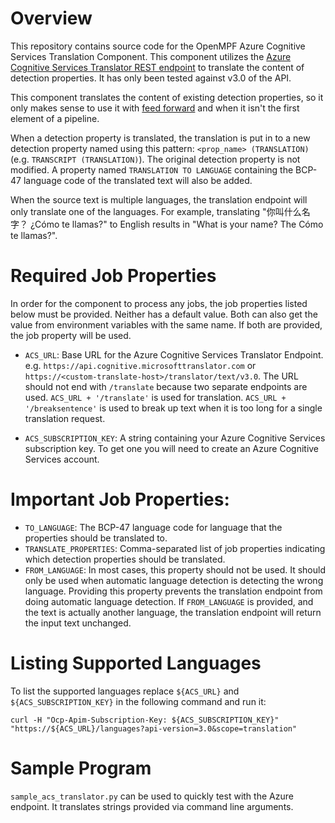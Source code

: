 # Overview

This repository contains source code for the OpenMPF Azure Cognitive Services
Translation Component. This component utilizes the [Azure Cognitive Services 
Translator REST endpoint](https://docs.microsoft.com/en-us/azure/cognitive-services/translator/reference/v3-0-translate)
to translate the content of detection properties. It has only been tested
against v3.0 of the API.

This component translates the content of existing detection properties,
so it only makes sense to use it with 
[feed forward](https://openmpf.github.io/docs/site/Feed-Forward-Guide) and 
when it isn't the first element of a pipeline.
 
When a detection property is translated, the translation is put in to a new 
detection property named using this pattern: `<prop_name> (TRANSLATION)` 
(e.g. `TRANSCRIPT (TRANSLATION)`). The original detection property is not 
modified. A property named `TRANSLATION TO LANGUAGE` containing the BCP-47 
language code of the translated text will also be added.

When the source text is multiple languages, the translation endpoint will only
translate one of the languages. For example, translating 
"你叫什么名字？ ¿Cómo te llamas?" to English results in 
"What is your name? The Cómo te llamas?".


# Required Job Properties
In order for the component to process any jobs, the job properties listed below
must be provided. Neither has a default value. Both can also get the value
from environment variables with the same name. If both are provided, 
the job property will be used. 

- `ACS_URL`: Base URL for the Azure Cognitive Services Translator Endpoint. 
   e.g. `https://api.cognitive.microsofttranslator.com` or 
   `https://<custom-translate-host>/translator/text/v3.0`. The URL should
   not end with `/translate` because two separate endpoints are
   used. `ACS_URL + '/translate'` is used for translation.
   `ACS_URL + '/breaksentence'` is used to break up text when it is too long
   for a single translation request.
   
- `ACS_SUBSCRIPTION_KEY`: A string containing your Azure Cognitive Services
  subscription key. To get one you will need to create an 
  Azure Cognitive Services account.
  
  
# Important Job Properties:
- `TO_LANGUAGE`: The BCP-47 language code for language that the properties 
   should be translated to.
- `TRANSLATE_PROPERTIES`: Comma-separated list of job properties indicating 
   which detection properties should be translated.
- `FROM_LANGUAGE`: In most cases, this property should not be used. It should
  only be used when automatic language detection is detecting the wrong 
  language. Providing this property prevents the translation endpoint from 
  doing automatic language detection. If `FROM_LANGUAGE` is provided, and the 
  text is actually another language, the translation endpoint will return the 
  input text unchanged.
  

# Listing Supported Languages
To list the supported languages replace `${ACS_URL}` and 
`${ACS_SUBSCRIPTION_KEY}` in the following command and run it:
```shell script
curl -H "Ocp-Apim-Subscription-Key: ${ACS_SUBSCRIPTION_KEY}" "https://${ACS_URL}/languages?api-version=3.0&scope=translation"
```


# Sample Program
`sample_acs_translator.py` can be used to quickly test with the Azure
endpoint. It translates strings provided via command line arguments.
